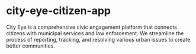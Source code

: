 # city-eye-citizen-app
City Eye is a comprehensive civic engagement platform that connects citizens with municipal services and law enforcement. We streamline the process of reporting, tracking, and resolving various urban issues to create better communities.
